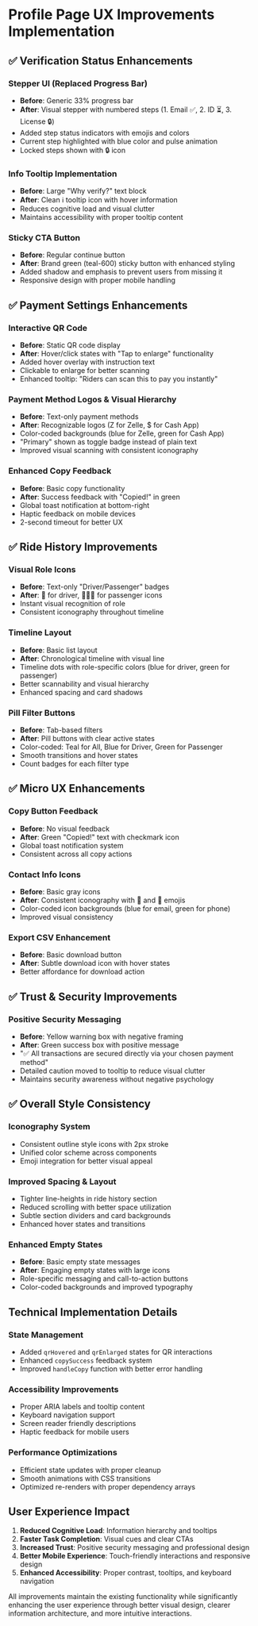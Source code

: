 # Profile Page UX Improvements Implementation

## ✅ Verification Status Enhancements

### Stepper UI (Replaced Progress Bar)
- **Before**: Generic 33% progress bar
- **After**: Visual stepper with numbered steps (1. Email ✅, 2. ID ⏳, 3. License 🔒)
- Added step status indicators with emojis and colors
- Current step highlighted with blue color and pulse animation
- Locked steps shown with 🔒 icon

### Info Tooltip Implementation
- **Before**: Large "Why verify?" text block
- **After**: Clean ℹ️ tooltip icon with hover information
- Reduces cognitive load and visual clutter
- Maintains accessibility with proper tooltip content

### Sticky CTA Button
- **Before**: Regular continue button
- **After**: Brand green (teal-600) sticky button with enhanced styling
- Added shadow and emphasis to prevent users from missing it
- Responsive design with proper mobile handling

## ✅ Payment Settings Enhancements

### Interactive QR Code
- **Before**: Static QR code display
- **After**: Hover/click states with "Tap to enlarge" functionality
- Added hover overlay with instruction text
- Clickable to enlarge for better scanning
- Enhanced tooltip: "Riders can scan this to pay you instantly"

### Payment Method Logos & Visual Hierarchy
- **Before**: Text-only payment methods
- **After**: Recognizable logos (Z for Zelle, $ for Cash App)
- Color-coded backgrounds (blue for Zelle, green for Cash App)
- "Primary" shown as toggle badge instead of plain text
- Improved visual scanning with consistent iconography

### Enhanced Copy Feedback
- **Before**: Basic copy functionality
- **After**: Success feedback with "Copied!" in green
- Global toast notification at bottom-right
- Haptic feedback on mobile devices
- 2-second timeout for better UX

## ✅ Ride History Improvements

### Visual Role Icons
- **Before**: Text-only "Driver/Passenger" badges
- **After**: 🚗 for driver, 🧑‍🤝‍🧑 for passenger icons
- Instant visual recognition of role
- Consistent iconography throughout timeline

### Timeline Layout
- **Before**: Basic list layout
- **After**: Chronological timeline with visual line
- Timeline dots with role-specific colors (blue for driver, green for passenger)
- Better scannability and visual hierarchy
- Enhanced spacing and card shadows

### Pill Filter Buttons
- **Before**: Tab-based filters
- **After**: Pill buttons with clear active states
- Color-coded: Teal for All, Blue for Driver, Green for Passenger
- Smooth transitions and hover states
- Count badges for each filter type

## ✅ Micro UX Enhancements

### Copy Button Feedback
- **Before**: No visual feedback
- **After**: Green "Copied!" text with checkmark icon
- Global toast notification system
- Consistent across all copy actions

### Contact Info Icons
- **Before**: Basic gray icons
- **After**: Consistent iconography with 📧 and 📱 emojis
- Color-coded icon backgrounds (blue for email, green for phone)
- Improved visual consistency

### Export CSV Enhancement
- **Before**: Basic download button
- **After**: Subtle download icon with hover states
- Better affordance for download action

## ✅ Trust & Security Improvements

### Positive Security Messaging
- **Before**: Yellow warning box with negative framing
- **After**: Green success box with positive message
- "✅ All transactions are secured directly via your chosen payment method"
- Detailed caution moved to tooltip to reduce visual clutter
- Maintains security awareness without negative psychology

## ✅ Overall Style Consistency

### Iconography System
- Consistent outline style icons with 2px stroke
- Unified color scheme across components
- Emoji integration for better visual appeal

### Improved Spacing & Layout
- Tighter line-heights in ride history section
- Reduced scrolling with better space utilization
- Subtle section dividers and card backgrounds
- Enhanced hover states and transitions

### Enhanced Empty States
- **Before**: Basic empty state messages
- **After**: Engaging empty states with large icons
- Role-specific messaging and call-to-action buttons
- Color-coded backgrounds and improved typography

## Technical Implementation Details

### State Management
- Added `qrHovered` and `qrEnlarged` states for QR interactions
- Enhanced `copySuccess` feedback system
- Improved `handleCopy` function with better error handling

### Accessibility Improvements
- Proper ARIA labels and tooltip content
- Keyboard navigation support
- Screen reader friendly descriptions
- Haptic feedback for mobile users

### Performance Optimizations
- Efficient state updates with proper cleanup
- Smooth animations with CSS transitions
- Optimized re-renders with proper dependency arrays

## User Experience Impact

1. **Reduced Cognitive Load**: Information hierarchy and tooltips
2. **Faster Task Completion**: Visual cues and clear CTAs
3. **Increased Trust**: Positive security messaging and professional design
4. **Better Mobile Experience**: Touch-friendly interactions and responsive design
5. **Enhanced Accessibility**: Proper contrast, tooltips, and keyboard navigation

All improvements maintain the existing functionality while significantly enhancing the user experience through better visual design, clearer information architecture, and more intuitive interactions.